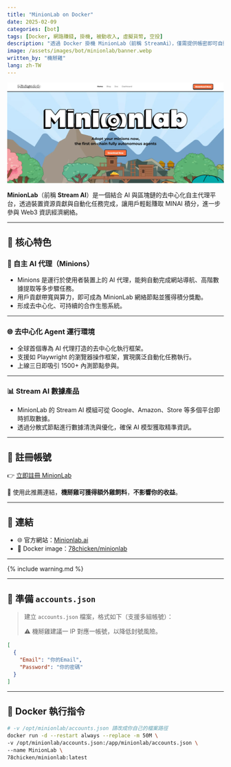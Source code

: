 ```yaml
---
title: "MinionLab on Docker"
date: 2025-02-09
categories: [bot]
tags: [Docker, 網路賺錢, 掛機, 被動收入, 虛擬貨幣, 空投]
description: "透過 Docker 掛機 MinionLab（前稱 StreamAi），僅需提供帳密即可自動化執行，轉換閒置資源為收益。"
image: /assets/images/bot/minionlab/banner.webp
written_by: "機掰雞"
lang: zh-TW
---
```


![MinionLab 封面圖](/assets/images/bot/minionlab/banner.webp)

**MinionLab**（前稱 **Stream AI**）是一個結合 AI 與區塊鏈的去中心化自主代理平台，透過裝置資源貢獻與自動化任務完成，讓用戶輕鬆賺取 MINAI 積分，進一步參與 Web3 資訊經濟網絡。

---

## 🌟 核心特色

### 🤖 自主 AI 代理（Minions）

- Minions 是運行於使用者裝置上的 AI 代理，能夠自動完成網站導航、高階數據提取等多步驟任務。
- 用戶貢獻帶寬與算力，即可成為 MinionLab 網絡節點並獲得積分獎勵。
- 形成去中心化、可持續的合作生態系統。

---

### 🌐 去中心化 Agent 運行環境

- 全球首個專為 AI 代理打造的去中心化執行框架。
- 支援如 Playwright 的瀏覽器操作框架，實現廣泛自動化任務執行。
- 上線三日即吸引 1500+ 內測節點參與。

---

### 📊 Stream AI 數據產品

- MinionLab 的 Stream AI 模組可從 Google、Amazon、Store 等多個平台即時抓取數據。
- 透過分散式節點進行數據清洗與優化，確保 AI 模型獲取精準資訊。

---

## 📝 註冊帳號

👉 [立即註冊 MinionLab](https://invite.minionlab.io/?referralCode=EanPSszy)

🎉 使用此推薦連結，**機掰雞可獲得額外雞飼料**，**不影響你的收益**。

---

## 🔗 連結

- 🌐 官方網站：[Minionlab.ai](https://www.minionlab.ai/)
- 🐳 Docker image：[78chicken/minionlab](https://hub.docker.com/r/78chicken/minionlab)

---

{% include warning.md %}

---

## 📄 準備 `accounts.json`

> 建立 `accounts.json` 檔案，格式如下（支援多組帳號）：
>
> ⚠️ 機掰雞建議一 IP 對應一帳號，以降低封號風險。
```json
[
  {
    "Email": "你的Email",
    "Password": "你的密碼"
  }
]
```
---

## 🐳 Docker 執行指令
```bash
# -v /opt/minionlab/accounts.json 請改成你自己的檔案路徑
docker run -d --restart always --replace -m 50M \
-v /opt/minionlab/accounts.json:/app/minionlab/accounts.json \
--name MinionLab \
78chicken/minionlab:latest
```
